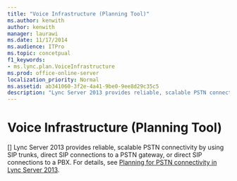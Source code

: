 ```yaml
---
title: "Voice Infrastructure (Planning Tool)"
ms.author: kenwith
author: kenwith
manager: laurawi
ms.date: 11/17/2014
ms.audience: ITPro
ms.topic: concetpual
f1_keywords:
- ms.lync.plan.VoiceInfrastructure
ms.prod: office-online-server
localization_priority: Normal
ms.assetid: ab341060-3f2e-4a41-9be0-9ee8d29c35c5
description: "Lync Server 2013 provides reliable, scalable PSTN connectivity by using SIP trunks, direct SIP connections to a PSTN gateway, or direct SIP connections to a PBX. For details, see Planning for PSTN connectivity in Lync Server 2013."
---
```


# Voice Infrastructure (Planning Tool)
[]
Lync Server 2013 provides reliable, scalable PSTN connectivity by using SIP trunks, direct SIP connections to a PSTN gateway, or direct SIP connections to a PBX. For details, see [Planning for PSTN connectivity in Lync Server 2013](planning-for-pstn-connectivity.md).
  

